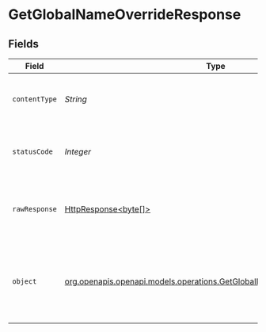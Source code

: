 # GetGlobalNameOverrideResponse


## Fields

| Field                                                                                                                                    | Type                                                                                                                                     | Required                                                                                                                                 | Description                                                                                                                              |
| ---------------------------------------------------------------------------------------------------------------------------------------- | ---------------------------------------------------------------------------------------------------------------------------------------- | ---------------------------------------------------------------------------------------------------------------------------------------- | ---------------------------------------------------------------------------------------------------------------------------------------- |
| `contentType`                                                                                                                            | *String*                                                                                                                                 | :heavy_check_mark:                                                                                                                       | HTTP response content type for this operation                                                                                            |
| `statusCode`                                                                                                                             | *Integer*                                                                                                                                | :heavy_check_mark:                                                                                                                       | HTTP response status code for this operation                                                                                             |
| `rawResponse`                                                                                                                            | [HttpResponse<byte[]>](https://docs.oracle.com/en/java/javase/11/docs/api/java.net.http/java/net/http/HttpResponse.html)                 | :heavy_minus_sign:                                                                                                                       | Raw HTTP response; suitable for custom response parsing                                                                                  |
| `object`                                                                                                                                 | [org.openapis.openapi.models.operations.GetGlobalNameOverrideResponseBody](../../models/operations/GetGlobalNameOverrideResponseBody.md) | :heavy_minus_sign:                                                                                                                       | A successful response that contains the simpleObject sent in the request body                                                            |